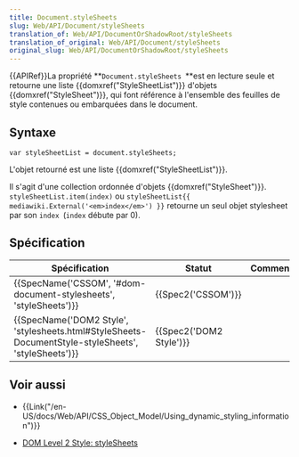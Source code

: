 ```yaml
---
title: Document.styleSheets
slug: Web/API/Document/styleSheets
translation_of: Web/API/DocumentOrShadowRoot/styleSheets
translation_of_original: Web/API/Document/styleSheets
original_slug: Web/API/DocumentOrShadowRoot/styleSheets
---
```

{{APIRef}}La propriété **`Document.styleSheets `**est en lecture seule et retourne une liste {{domxref("StyleSheetList")}} d'objets {{domxref("StyleSheet")}}, qui font référence à l'ensemble des feuilles de style contenues ou embarquées dans le document.

## Syntaxe

    var styleSheetList = document.styleSheets;

L'objet retourné est une liste {{domxref("StyleSheetList")}}.

Il s'agit d'une collection ordonnée d'objets {{domxref("StyleSheet")}}. `styleSheetList.item(index)` ou  `styleSheetList{{ mediawiki.External('<em>index</em>') }}` retourne un seul objet stylesheet par son `index `(`index` débute par 0).

## Spécification

| Spécification                                                                                                                        | Statut                           | Commentaire |
| ------------------------------------------------------------------------------------------------------------------------------------ | -------------------------------- | ----------- |
| {{SpecName('CSSOM', '#dom-document-stylesheets', 'styleSheets')}}                                             | {{Spec2('CSSOM')}}         |             |
| {{SpecName('DOM2 Style', 'stylesheets.html#StyleSheets-DocumentStyle-styleSheets', 'styleSheets')}} | {{Spec2('DOM2 Style')}} |             |

## Voir aussi

- {{Link("/en-US/docs/Web/API/CSS_Object_Model/Using_dynamic_styling_information")}}

<!---->

- [DOM Level 2 Style: styleSheets](http://www.w3.org/TR/DOM-Level-2-Style/stylesheets.html#StyleSheets-DocumentStyle-styleSheets)
